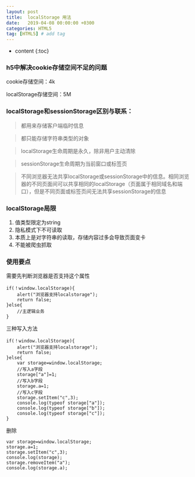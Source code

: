 ```yaml
---
layout: post
title:  localStorage 用法
date:   2019-04-08 00:00:00 +0300
categories: HTML5
tag: [HTML5] # add tag
---
```


* content
{:toc}

### h5中解决cookie存储空间不足的问题

cookie存储空间：4k

localStorage存储空间：5M

### localStorage和sessionStorage区别与联系：

> 都用来存储客户端临时信息

> 都只能存储字符串类型的对象

> localStorage生命周期是永久，除非用户主动清除

> sessionStorage生命周期为当前窗口或标签页

> 不同浏览器无法共享localStorage或sessionStorage中的信息。相同浏览器的不同页面间可以共享相同的localStorage（页面属于相同域名和端口），但是不同页面或标签页间无法共享sessionStorage的信息

### localStorage局限

1. 值类型限定为string
2. 隐私模式下不可读取
3. 本质上是对字符串的读取，存储内容过多会导致页面变卡
4. 不能被爬虫抓取

### 使用要点

需要先判断浏览器是否支持这个属性

```
if(！window.localStorage){
    alert("浏览器支持localstorage");
    return false;
}else{
    //主逻辑业务
}
```

三种写入方法

```
if(！window.localStorage){
    alert("浏览器支持localstorage");
    return false;
}else{
    var storage=window.localStorage;
    //写入a字段
    storage["a"]=1;
    //写入b字段
    storage.a=1;
    //写入c字段
    storage.setItem("c",3);
    console.log(typeof storage["a"]);
    console.log(typeof storage["b"]);
    console.log(typeof storage["c"]);
}
```

删除

```
var storage=window.localStorage;
storage.a=1;
storage.setItem("c",3);
console.log(storage);
storage.removeItem("a");
console.log(storage.a);
```


